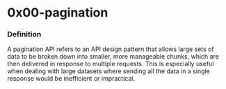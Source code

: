# 0x00-pagination

### Definition
A pagination API refers to an API design pattern that allows large sets of data to be broken down into smaller, more manageable chunks, which are then delivered in response to multiple requests. This is especially useful when dealing with large datasets where sending all the data in a single response would be inefficient or impractical.
